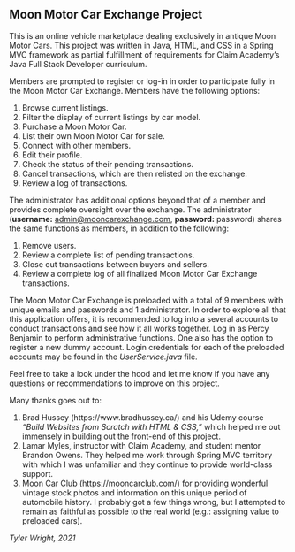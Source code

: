 <h2>Moon Motor Car Exchange Project</h2>

<p>This is an online vehicle marketplace dealing exclusively in antique Moon Motor Cars.  This project was written in Java, HTML, and CSS in a Spring MVC framework as partial fulfillment of requirements for Claim Academy’s Java Full Stack Developer curriculum.

Members are prompted to register or log-in in order to participate fully in the Moon Motor Car Exchange.  Members have the following options:

<ol>
<li>Browse current listings.</li>
<li>Filter the display of current listings by car model.</li>
<li>Purchase a Moon Motor Car.</li>
<li>List their own Moon Motor Car for sale.</li>
<li>Connect with other members.</li>
<li>Edit their profile.</li>
<li>Check the status of their pending transactions.</li>
<li>Cancel transactions, which are then relisted on the exchange.</li>
<li>Review a log of transactions.</li>
</ol>

The administrator has additional options beyond that of a member and provides complete oversight over the exchange.  The administrator (<strong>username:</strong> admin@mooncarexchange.com, <strong>password:</strong> password) shares the same functions as members, in addition to the following:

<ol>
<li>Remove users.</li>
<li>Review a complete list of pending transactions.</li>
<li>Close out transactions between buyers and sellers.</li>
<li>Review a complete log of all finalized Moon Motor Car Exchange transactions.</li>
</ol>

The Moon Motor Car Exchange is preloaded with a total of 9 members with unique emails and passwords and 1 administrator.  In order to explore all that this application offers, it is recommended to log into a several accounts to conduct transactions and see how it all works together.  Log in as Percy Benjamin to perform administrative functions.  One also has the option to register a new dummy account.  Login credentials for each of the preloaded accounts may be found in the <em>UserService.java</em> file.

Feel free to take a look under the hood and let me know if you have any questions or recommendations to improve on this project.

Many thanks goes out to:

<ol>
<li>Brad Hussey (https://www.bradhussey.ca/) and his Udemy course <em>“Build Websites from Scratch with HTML & CSS,”</em> which helped me out immensely in building out the front-end of this project.</li>
<li>Lamar Myles, instructor with Claim Academy, and student mentor Brandon Owens.  They helped me work through Spring MVC territory with which I was unfamiliar and they continue to provide world-class support.</li>
<li>Moon Car Club (https://mooncarclub.com/) for providing wonderful vintage stock photos and information on this unique period of automobile history.  I probably got a few things wrong, but I attempted to remain as faithful as possible to the real world (e.g.: assigning value to preloaded cars).</li> 
</ol>


<em>Tyler Wright, 2021</em></p>
